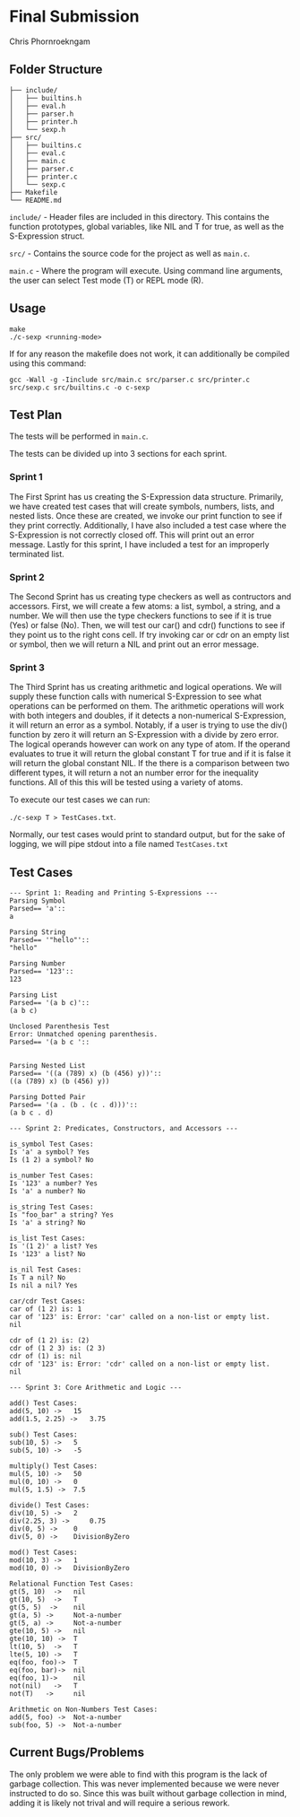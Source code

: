 # Final Submission
 Chris Phornroekngam

## Folder Structure

```
├── include/
│   ├── builtins.h
│   ├── eval.h
│   ├── parser.h
│   ├── printer.h
│   └── sexp.h
├── src/
│   ├── builtins.c
│   ├── eval.c
│   ├── main.c
│   ├── parser.c
│   ├── printer.c
│   └── sexp.c
├── Makefile
└── README.md

```

`include/` - Header files are included in this directory. This contains the function prototypes, global variables, like NIL and T for true, as well as the S-Expression struct.

`src/` - Contains the source code for the project as well as `main.c`.

`main.c` - Where the program will execute. Using command line arguments, the user can select Test mode (T) or REPL mode (R).

## Usage
```
make
./c-sexp <running-mode>
```

If for any reason the makefile does not work, it can additionally be compiled using this command:

```
gcc -Wall -g -Iinclude src/main.c src/parser.c src/printer.c src/sexp.c src/builtins.c -o c-sexp
```

## Test Plan

The tests will be performed in `main.c`. 

The tests can be divided up into 3 sections for each sprint.

### Sprint 1
The First Sprint has us creating the S-Expression data structure. Primarily, we have created test cases that will create symbols, numbers, lists, and nested lists. Once these are created, we invoke our print function to see if they print correctly. Additionally, I have also included a test case where the S-Expression is not correctly closed off. This will print out an error message. Lastly for this sprint, I have included a test for an improperly terminated list.

### Sprint 2
The Second Sprint has us creating type checkers as well as contructors and accessors. First, we will create a few atoms: a list, symbol, a string, and a number. We will then use the type checkers functions to see if it is true (Yes) or false (No). Then, we will test our car() and cdr() functions to see if they point us to the right cons cell. If try invoking car or cdr on an empty list or symbol, then we will return a NIL and print out an error message.

### Sprint 3
The Third Sprint has us creating arithmetic and logical operations. We will supply these function calls with numerical S-Expression to see what operations can be performed on them. The arithmetic operations will work with both integers and doubles, if it detects a non-numerical S-Expression, it will return an error as a symbol. Notably, if a user is trying to use the div() function by zero it will return an S-Expression with a divide by zero error. The logical operands however can work on any type of atom. If the operand evaluates to true it will return the global constant T for true and if it is false it will return the global constant NIL. If the there is a comparison between two different types, it will return a not an number error for the inequality functions. All of this this will be tested using a variety of atoms.

To execute our test cases we can run: 

`./c-sexp T > TestCases.txt`.

Normally, our test cases would print to standard output, but for the sake of logging, we will pipe stdout into a file named `TestCases.txt`

## Test Cases
```
--- Sprint 1: Reading and Printing S-Expressions ---
Parsing Symbol
Parsed== 'a':: 
a

Parsing String
Parsed== '"hello"':: 
"hello"

Parsing Number
Parsed== '123':: 
123

Parsing List
Parsed== '(a b c)':: 
(a b c)

Unclosed Parenthesis Test
Error: Unmatched opening parenthesis.
Parsed== '(a b c ':: 


Parsing Nested List
Parsed== '((a (789) x) (b (456) y))':: 
((a (789) x) (b (456) y))

Parsing Dotted Pair
Parsed== '(a . (b . (c . d)))':: 
(a b c . d)

--- Sprint 2: Predicates, Constructors, and Accessors ---

is_symbol Test Cases:
Is 'a' a symbol? Yes
Is (1 2) a symbol? No

is_number Test Cases:
Is '123' a number? Yes
Is 'a' a number? No

is_string Test Cases:
Is "foo_bar" a string? Yes
Is 'a' a string? No

is_list Test Cases:
Is '(1 2)' a list? Yes
Is '123' a list? No

is_nil Test Cases:
Is T a nil? No
Is nil a nil? Yes

car/cdr Test Cases:
car of (1 2) is: 1
car of '123' is: Error: 'car' called on a non-list or empty list.
nil

cdr of (1 2) is: (2)
cdr of (1 2 3) is: (2 3)
cdr of (1) is: nil
cdr of '123' is: Error: 'cdr' called on a non-list or empty list.
nil

--- Sprint 3: Core Arithmetic and Logic ---

add() Test Cases:
add(5, 10) -> 	15
add(1.5, 2.25) -> 	3.75

sub() Test Cases:
sub(10, 5) -> 	5
sub(5, 10) -> 	-5

multiply() Test Cases:
mul(5, 10) -> 	50
mul(0, 10) -> 	0
mul(5, 1.5) -> 	7.5

divide() Test Cases:
div(10, 5) -> 	2
div(2.25, 3) -> 	0.75
div(0, 5) -> 	0
div(5, 0) -> 	DivisionByZero

mod() Test Cases:
mod(10, 3) -> 	1
mod(10, 0) -> 	DivisionByZero

Relational Function Test Cases:
gt(5, 10)  -> 	nil
gt(10, 5)  -> 	T
gt(5, 5)  -> 	nil
gt(a, 5) -> 	Not-a-number
gt(5, a) -> 	Not-a-number
gte(10, 5) -> 	nil
gte(10, 10) -> 	T
lt(10, 5)  -> 	T
lte(5, 10) -> 	T
eq(foo, foo)-> 	T
eq(foo, bar)-> 	nil
eq(foo, 1)-> 	nil
not(nil)   -> 	T
not(T)   -> 	nil

Arithmetic on Non-Numbers Test Cases:
add(5, foo) -> 	Not-a-number
sub(foo, 5) -> 	Not-a-number
```

## Current Bugs/Problems
The only problem we were able to find with this program is the lack of garbage collection. This was never implemented because we were never instructed to do so. Since this was built without garbage collection in mind, adding it is likely not trival and will require a serious rework.